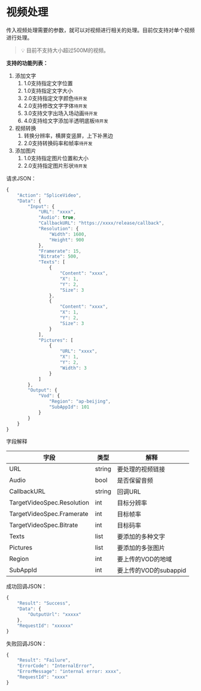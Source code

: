 # 视频处理

传入视频处理需要的参数，就可以对视频进行相关的处理。目前仅支持对单个视频进行处理。

> 💡 目前不支持大小超过500M的视频。

**支持的功能列表：**

1. 添加文字
    1. 1.0支持指定文字位置
    2. 1.0支持指定文字大小
    3. 2.0支持指定文字颜色`待开发`
    4. 2.0支持修改文字字体`待开发`
    5. 3.0支持文字出场入场动画`待开发`
    6. 4.0支持给文字添加半透明底板`待开发`
2. 视频转换
    1. 转换分辨率，横屏变竖屏，上下补黑边
    2. 2.0支持转换码率和帧率`待开发`
3. 添加图片
    1. 1.0支持指定图片位置和大小
    2. 2.0支持指定图片形状`待开发`
    

请求JSON：

```jsx
{
    "Action": "SpliceVideo",
    "Data": {
        "Input": {
            "URL": "xxxx",
            "Audio": true,
            "CallbackURL": "https://xxxx/release/callback",
            "Resolution": {
                "Width": 1600,
                "Height": 900
            },
            "Framerate": 15,
            "Bitrate": 500,
            "Texts": [
                {
                    "Content": "xxxx",
                    "X": 1,
                    "Y": 2,
                    "Size": 3
                },
                {
                    "Content": "xxxx",
                    "X": 1,
                    "Y": 2,
                    "Size": 3
                }
            ],
            "Pictures": [
                {
                    "URL": "xxxx",
                    "X": 1,
                    "Y": 2,
                    "Width": 3
                }
            ]
        },
        "Output": {
            "Vod": {
                "Region": "ap-beijing",
                "SubAppId": 101
            }
        }
    }
}
```

字段解释

| 字段 | 类型 | 解释 |
| --- | --- | --- |
| URL | string | 要处理的视频链接 |
| Audio | bool | 是否保留音频 |
| CallbackURL | string | 回调URL |
| TargetVideoSpec.Resolution | int | 目标分辨率 |
| TargetVideoSpec.Framerate | int | 目标帧率 |
| TargetVideoSpec.Bitrate | int | 目标码率 |
| Texts | list | 要添加的多种文字 |
| Pictures | list | 要添加的多张图片 |
| Region | int | 要上传的VOD的地域 |
| SubAppId | int | 要上传的VOD的subappid |

成功回调JSON：

```jsx
{
    "Result": "Success",
    "Data": {
        "OutputUrl": "xxxxx"
    },
    "RequestId": "xxxxxx"
}
```

失败回调JSON：

```jsx
{
    "Result": "Failure",
    "ErrorCode": "InternalError",
    "ErrorMessage": "internal error: xxxx",
    "RequestId": "xxxx"
}
```